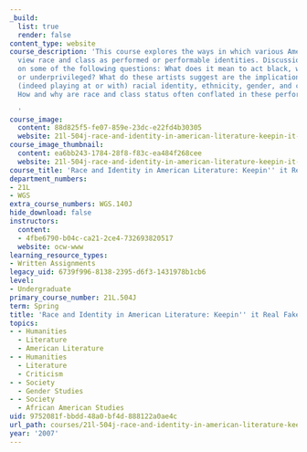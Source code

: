```yaml
---
_build:
  list: true
  render: false
content_type: website
course_description: 'This course explores the ways in which various American artists
  view race and class as performed or performable identities. Discussions will focus
  on some of the following questions: What does it mean to act black, white, privileged,
  or underprivileged? What do these artists suggest are the implications of performing
  (indeed playing at or with) racial identity, ethnicity, gender, and class status?
  How and why are race and class status often conflated in these performances?

  '
course_image:
  content: 88d825f5-fe07-859e-23dc-e22fd4b30305
  website: 21l-504j-race-and-identity-in-american-literature-keepin-it-real-fake-spring-2007
course_image_thumbnail:
  content: ea6bb243-1784-28f8-f83c-ea484f268cee
  website: 21l-504j-race-and-identity-in-american-literature-keepin-it-real-fake-spring-2007
course_title: 'Race and Identity in American Literature: Keepin'' it Real Fake'
department_numbers:
- 21L
- WGS
extra_course_numbers: WGS.140J
hide_download: false
instructors:
  content:
  - 4fbe6790-b04c-ca21-2ce4-732693820517
  website: ocw-www
learning_resource_types:
- Written Assignments
legacy_uid: 6739f996-8138-2395-d6f3-1431978b1cb6
level:
- Undergraduate
primary_course_number: 21L.504J
term: Spring
title: 'Race and Identity in American Literature: Keepin'' it Real Fake'
topics:
- - Humanities
  - Literature
  - American Literature
- - Humanities
  - Literature
  - Criticism
- - Society
  - Gender Studies
- - Society
  - African American Studies
uid: 9752081f-bbdd-48a0-bf4d-888122a0ae4c
url_path: courses/21l-504j-race-and-identity-in-american-literature-keepin-it-real-fake-spring-2007
year: '2007'
---
```


